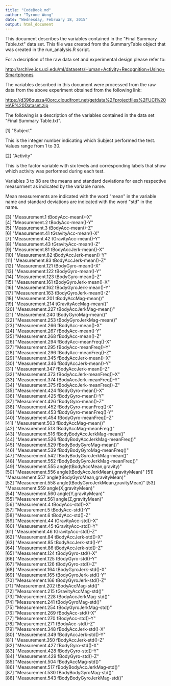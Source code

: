 ```yaml
---
title: "CodeBook.md"
author: "Tyrone Wong"
date: "Wednesday, February 18, 2015"
output: html_document
---
```


This document describes the variables contained in the "Final Summary Table.txt" data set.
This file was created from the SummaryTable object that was created in the run_analysis.R script.

For a decription of the raw data set and experimental design please refer to:

http://archive.ics.uci.edu/ml/datasets/Human+Activity+Recognition+Using+Smartphones

The variables described in this document were processed from the raw data from the above experiment obtained from the following link:

https://d396qusza40orc.cloudfront.net/getdata%2Fprojectfiles%2FUCI%20HAR%20Dataset.zip

The following is a description of the variables contained in the data set "Final Summary Table.txt". 

 [1] "Subject"                                             

This is the integer number indicating which Subject performed the test. Values range from 1 to 30.

 [2] "Activity" 

This is the factor variable with six levels and corresponding labels that show which activity was performed during each test.

Variables 3 to 88 are the means and standard deviations for each respective measurment as indicated by the variable name.

Mean measurements are indicated with the word "mean" in the variable name and standard deviations are indicated with the word "std" in the name.

 [3] "Measurement.1 tBodyAcc-mean()-X"                     
 [4] "Measurement.2 tBodyAcc-mean()-Y"                     
 [5] "Measurement.3 tBodyAcc-mean()-Z"                     
 [6] "Measurement.41 tGravityAcc-mean()-X"                 
 [7] "Measurement.42 tGravityAcc-mean()-Y"                 
 [8] "Measurement.43 tGravityAcc-mean()-Z"                 
 [9] "Measurement.81 tBodyAccJerk-mean()-X"                
[10] "Measurement.82 tBodyAccJerk-mean()-Y"                
[11] "Measurement.83 tBodyAccJerk-mean()-Z"                
[12] "Measurement.121 tBodyGyro-mean()-X"                  
[13] "Measurement.122 tBodyGyro-mean()-Y"                  
[14] "Measurement.123 tBodyGyro-mean()-Z"                  
[15] "Measurement.161 tBodyGyroJerk-mean()-X"              
[16] "Measurement.162 tBodyGyroJerk-mean()-Y"              
[17] "Measurement.163 tBodyGyroJerk-mean()-Z"              
[18] "Measurement.201 tBodyAccMag-mean()"                  
[19] "Measurement.214 tGravityAccMag-mean()"               
[20] "Measurement.227 tBodyAccJerkMag-mean()"              
[21] "Measurement.240 tBodyGyroMag-mean()"                 
[22] "Measurement.253 tBodyGyroJerkMag-mean()"             
[23] "Measurement.266 fBodyAcc-mean()-X"                   
[24] "Measurement.267 fBodyAcc-mean()-Y"                   
[25] "Measurement.268 fBodyAcc-mean()-Z"                   
[26] "Measurement.294 fBodyAcc-meanFreq()-X"               
[27] "Measurement.295 fBodyAcc-meanFreq()-Y"               
[28] "Measurement.296 fBodyAcc-meanFreq()-Z"               
[29] "Measurement.345 fBodyAccJerk-mean()-X"               
[30] "Measurement.346 fBodyAccJerk-mean()-Y"               
[31] "Measurement.347 fBodyAccJerk-mean()-Z"               
[32] "Measurement.373 fBodyAccJerk-meanFreq()-X"           
[33] "Measurement.374 fBodyAccJerk-meanFreq()-Y"           
[34] "Measurement.375 fBodyAccJerk-meanFreq()-Z"           
[35] "Measurement.424 fBodyGyro-mean()-X"                  
[36] "Measurement.425 fBodyGyro-mean()-Y"                  
[37] "Measurement.426 fBodyGyro-mean()-Z"                  
[38] "Measurement.452 fBodyGyro-meanFreq()-X"              
[39] "Measurement.453 fBodyGyro-meanFreq()-Y"              
[40] "Measurement.454 fBodyGyro-meanFreq()-Z"              
[41] "Measurement.503 fBodyAccMag-mean()"                  
[42] "Measurement.513 fBodyAccMag-meanFreq()"              
[43] "Measurement.516 fBodyBodyAccJerkMag-mean()"          
[44] "Measurement.526 fBodyBodyAccJerkMag-meanFreq()"      
[45] "Measurement.529 fBodyBodyGyroMag-mean()"             
[46] "Measurement.539 fBodyBodyGyroMag-meanFreq()"         
[47] "Measurement.542 fBodyBodyGyroJerkMag-mean()"         
[48] "Measurement.552 fBodyBodyGyroJerkMag-meanFreq()"     
[49] "Measurement.555 angle(tBodyAccMean,gravity)"         
[50] "Measurement.556 angle(tBodyAccJerkMean),gravityMean)"
[51] "Measurement.557 angle(tBodyGyroMean,gravityMean)"    
[52] "Measurement.558 angle(tBodyGyroJerkMean,gravityMean)"
[53] "Measurement.559 angle(X,gravityMean)"                
[54] "Measurement.560 angle(Y,gravityMean)"                
[55] "Measurement.561 angle(Z,gravityMean)"                
[56] "Measurement.4 tBodyAcc-std()-X"                      
[57] "Measurement.5 tBodyAcc-std()-Y"                      
[58] "Measurement.6 tBodyAcc-std()-Z"                      
[59] "Measurement.44 tGravityAcc-std()-X"                  
[60] "Measurement.45 tGravityAcc-std()-Y"                  
[61] "Measurement.46 tGravityAcc-std()-Z"                  
[62] "Measurement.84 tBodyAccJerk-std()-X"                 
[63] "Measurement.85 tBodyAccJerk-std()-Y"                 
[64] "Measurement.86 tBodyAccJerk-std()-Z"                 
[65] "Measurement.124 tBodyGyro-std()-X"                   
[66] "Measurement.125 tBodyGyro-std()-Y"                   
[67] "Measurement.126 tBodyGyro-std()-Z"                   
[68] "Measurement.164 tBodyGyroJerk-std()-X"               
[69] "Measurement.165 tBodyGyroJerk-std()-Y"               
[70] "Measurement.166 tBodyGyroJerk-std()-Z"               
[71] "Measurement.202 tBodyAccMag-std()"                   
[72] "Measurement.215 tGravityAccMag-std()"                
[73] "Measurement.228 tBodyAccJerkMag-std()"               
[74] "Measurement.241 tBodyGyroMag-std()"                  
[75] "Measurement.254 tBodyGyroJerkMag-std()"              
[76] "Measurement.269 fBodyAcc-std()-X"                    
[77] "Measurement.270 fBodyAcc-std()-Y"                    
[78] "Measurement.271 fBodyAcc-std()-Z"                    
[79] "Measurement.348 fBodyAccJerk-std()-X"                
[80] "Measurement.349 fBodyAccJerk-std()-Y"                
[81] "Measurement.350 fBodyAccJerk-std()-Z"                
[82] "Measurement.427 fBodyGyro-std()-X"                   
[83] "Measurement.428 fBodyGyro-std()-Y"                   
[84] "Measurement.429 fBodyGyro-std()-Z"                   
[85] "Measurement.504 fBodyAccMag-std()"                   
[86] "Measurement.517 fBodyBodyAccJerkMag-std()"           
[87] "Measurement.530 fBodyBodyGyroMag-std()"              
[88] "Measurement.543 fBodyBodyGyroJerkMag-std()"
